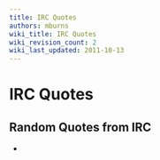 ```yaml
---
title: IRC Quotes
authors: mburns
wiki_title: IRC Quotes
wiki_revision_count: 2
wiki_last_updated: 2011-10-13
---
```


# IRC Quotes

## Random Quotes from IRC

-
